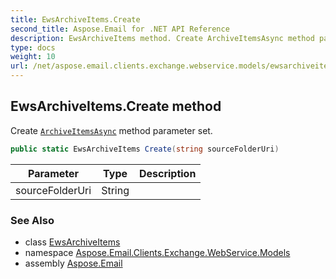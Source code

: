 ```yaml
---
title: EwsArchiveItems.Create
second_title: Aspose.Email for .NET API Reference
description: EwsArchiveItems method. Create ArchiveItemsAsync method parameter set
type: docs
weight: 10
url: /net/aspose.email.clients.exchange.webservice.models/ewsarchiveitems/create/
---
```

## EwsArchiveItems.Create method

Create [`ArchiveItemsAsync`](../../../aspose.email.clients.exchange.webservice/iasyncewsclient/archiveitemsasync/) method parameter set.

```csharp
public static EwsArchiveItems Create(string sourceFolderUri)
```

| Parameter | Type | Description |
| --- | --- | --- |
| sourceFolderUri | String |  |

### See Also

* class [EwsArchiveItems](../)
* namespace [Aspose.Email.Clients.Exchange.WebService.Models](../../ewsarchiveitems/)
* assembly [Aspose.Email](../../../)


